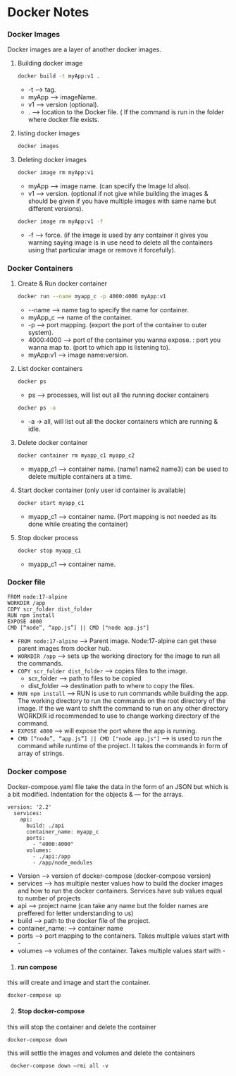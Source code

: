 # Docker Notes

### Docker Images

Docker images are a layer of another docker images.

1. Building docker image
    ```sh
    docker build -t myApp:v1 .
    ```
    * -t —> tag.
    * myApp —> imageName.
    * v1 —> version (optional).
    * . —> location to the Docker file. ( If the command is run in the folder where docker file exists.
  
2. listing docker images
    ```sh
    docker images
    ```
  
3. Deleting docker images
    ```sh
    docker image rm myApp:v1
    ```
    * myApp —> image name. (can specify the Image Id also).
    * v1 —> version. (optional if not give while building the images & should be given if you have multiple images with same name but different versions).
    ```sh
    docker image rm myApp:v1 -f
    ```
    * -f —> force. (if the image is used by any container it gives you warning saying image is in use need to delete all the containers using that particular image or remove it forcefully).


### Docker Containers

1. Create & Run docker container
    ```sh
    docker run --name myapp_c -p 4000:4000 myApp:v1
    ```
    * --name —> name tag to specify the name for container.
    * myApp_c —> name of the container. 
    * -p —> port mapping. (export the port of the container to outer system).
    * 4000:4000 —> port of the container you wanna expose. :  port you wanna map to. (port to which app is listening to).
    * myApp:v1 —> image name:version.

2. List docker containers
    ```sh
    docker ps
    ```
    * ps —> processes, will list out all the running docker containers 
	
    ```sh
    docker ps -a
    ```
    * -a -> all, will list out all the docker containers which are running & idle.

3. Delete docker container
    ```sh
    docker container rm myapp_c1 myapp_c2
    ```
    * myapp_c1 —> container name. (name1 name2 name3) can be used to delete multiple containers at a time.

4. Start docker container (only user id container is available)
    ```sh
    docker start myapp_c1
    ```
    * myapp_c1 —> container name. (Port mapping is not needed as its done while creating the container) 
  
5. Stop docker process
    ```sh
    docker stop myapp_c1
    ```
    * myapp_c1 —> container name.


### Docker file
    FROM node:17-alpine
    WORKDIR /app
    COPY scr_folder dist_folder
    RUN npm install
    EXPOSE 4000
    CMD [“node”, “app.js”] || CMD ["node app.js"]

* `FROM node:17-alpine` —> Parent image. Node:17-alpine can get these parent images from docker hub.
* `WORKDIR /app` —> sets up the working directory for the image to run all the commands.
* `COPY scr_folder dist_folder` —> copies files to the image. 
    * scr_folder —> path to files to be copied
    * dist_folder —> destination path to where to copy the files.
* `RUN npm install` —> RUN is use to run commands while building the app. The working directory to run the commands on the root directory of the image. If the we want to shift the command to run on any other directory WORKDIR id recommended to use to change working directory of the command. 
* `EXPOSE 4000` —> will expose the port where the app is running.
* `CMD [“node”, “app.js”] || CMD ["node app.js"]` —> is used to run the command while runtime of the project. It takes the commands in form of array of strings.


### Docker compose

Docker-compose.yaml file take the data in the form of an JSON but  which is a bit modified. Indentation for the objects & — for the arrays.

    version: '2.2'
      services:
        api:
          build: ./api
          container_name: myapp_c
          ports:
            - "4000:4000"
          volumes:
            - ./api:/app
            - /app/node_modules
  

* Version —> version of docker-compose (docker-compose version)
* services —>  has multiple nester values how to build the docker images and how to run the docker containers. Services have sub values  equal to number of projects
* api —> project name (can take any name but the folder names are preffered for letter understanding to us)
* build —> path to the docker file of the project.
* container_name: —> container name
* ports —> port mapping to the containers. Takes multiple values start with -
* volumes —> volumes of the container. Takes multiple values start with -

1. #### run compose

  this will create and image and start the container.
    
    docker-compose up
   
2. #### Stop docker-compose

  this will stop the container and delete the container
    
    docker-compose down
    
  this will settle the images and volumes and delete the containers
     
     docker-compose down —rmi all -v
    


